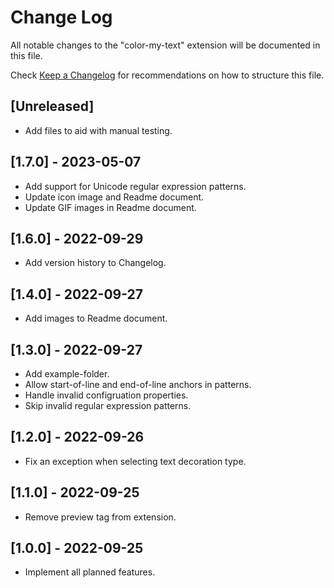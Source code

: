 # Change Log

All notable changes to the "color-my-text" extension will be documented in this file.

Check [Keep a Changelog](http://keepachangelog.com/) for recommendations on how to structure this file.

## [Unreleased]

- Add files to aid with manual testing.

## [1.7.0] - 2023-05-07

- Add support for Unicode regular expression patterns.
- Update icon image and Readme document.
- Update GIF images in Readme document.

## [1.6.0] - 2022-09-29

- Add version history to Changelog.

## [1.4.0] - 2022-09-27

- Add images to Readme document.

## [1.3.0] - 2022-09-27

- Add example-folder.
- Allow start-of-line and end-of-line anchors in patterns.
- Handle invalid configruation properties.
- Skip invalid regular expression patterns.

## [1.2.0] - 2022-09-26

- Fix an exception when selecting text decoration type.

## [1.1.0] - 2022-09-25

- Remove preview tag from extension.

## [1.0.0] - 2022-09-25

- Implement all planned features.
